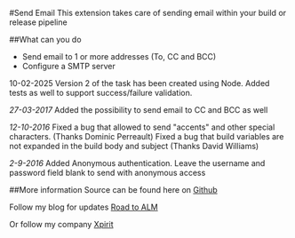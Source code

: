 #Send Email
This extension takes care of sending email within your build or release pipeline

##What can you do
* Send email to 1 or more addresses (To, CC and BCC)
* Configure a SMTP server 

10-02-2025 Version 2 of the task has been created using Node. Added tests as well to support success/failure validation.

*27-03-2017*
Added the possibility to send email to CC and BCC as well

*12-10-2016*
Fixed a bug that allowed to send "accents" and other special characters. (Thanks Dominic Perreault)
Fixed a bug that build variables are not expanded in the build body and subject (Thanks David Williams)


*2-9-2016*
Added Anonymous authentication. Leave the username and password field blank to send with anonymous access

##More information
Source can be found here on [Github](https://github.com/renevanosnabrugge/SendEmail-BuildTask)

Follow my blog for updates [Road to ALM](http://www.roadtoalm.com)

Or follow my company [Xpirit](http://xpirit.com)
